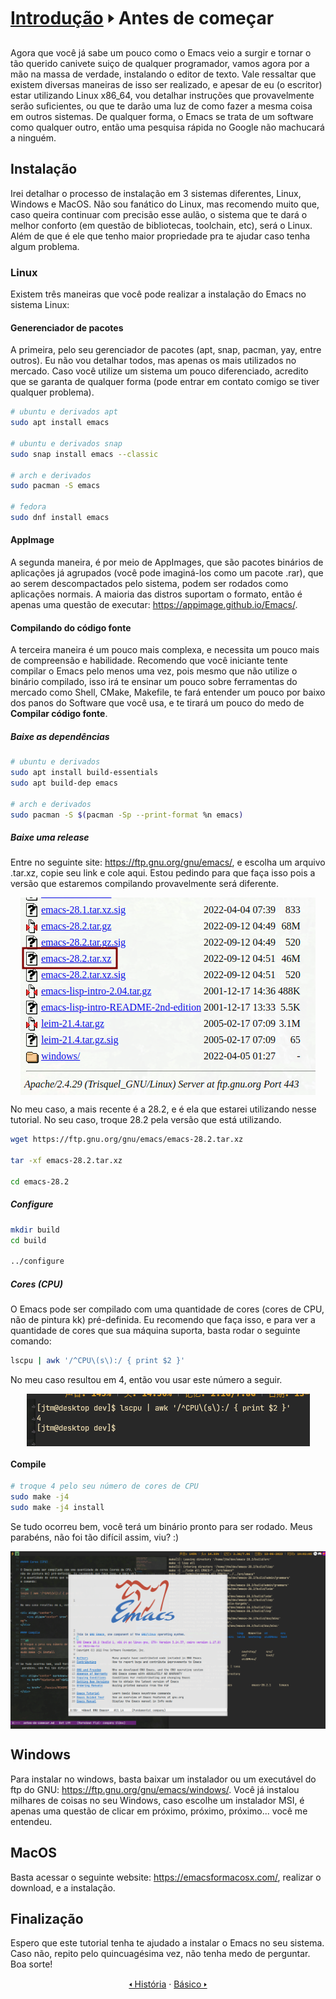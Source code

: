 # [Introdução](README.md) &#129170; Antes de começar

Agora que você já sabe um pouco como o Emacs veio a surgir e tornar o tão querido canivete suiço de qualquer programador, vamos agora por a mão na massa de verdade, instalando o editor de texto. Vale ressaltar que existem diversas maneiras de isso ser realizado, e apesar de eu (o escritor) estar utilizando Linux x86_64, vou detalhar instruções que provavelmente serão suficientes, ou que te darão uma luz de como fazer a mesma coisa em outros sistemas. De qualquer forma, o Emacs se trata de um software como qualquer outro, então uma pesquisa rápida no Google não machucará a ninguém.

## Instalação

Irei detalhar o processo de instalação em 3 sistemas diferentes, Linux, Windows e MacOS. Não sou fanático do Linux, mas recomendo muito que, caso queira continuar com precisão esse aulão, o sistema que te dará o melhor conforto (em questão de bibliotecas, toolchain, etc), será o Linux. Além de que é ele que tenho maior propriedade pra te ajudar caso tenha algum problema.

### Linux

Existem três maneiras que você pode realizar a instalação do Emacs no sistema Linux:

#### Generenciador de pacotes

 A primeira, pelo seu gerenciador de pacotes (apt, snap, pacman, yay, entre outros). Eu não vou detalhar todos, mas apenas os mais utilizados no mercado. Caso você utilize um sistema um pouco diferenciado, acredito que se garanta de qualquer forma (pode entrar em contato comigo se tiver qualquer problema).

```sh
# ubuntu e derivados apt
sudo apt install emacs

# ubuntu e derivados snap
sudo snap install emacs --classic

# arch e derivados
sudo pacman -S emacs

# fedora
sudo dnf install emacs
```

#### AppImage

A segunda maneira, é por meio de AppImages, que são pacotes binários de aplicações já agrupados (você pode imaginá-los como um pacote .rar), que ao serem descompactados pelo sistema, podem ser rodados como aplicações normais. A maioria das distros suportam o formato, então é apenas uma questão de executar: https://appimage.github.io/Emacs/.

#### Compilando do código fonte

A terceira maneira é um pouco mais complexa, e necessita um pouco mais de compreensão e habilidade. Recomendo que você iniciante tente compilar o Emacs pelo menos uma vez, pois mesmo que não utilize o binário compilado, isso irá te ensinar um pouco sobre ferramentas do mercado como Shell, CMake, Makefile, te fará entender um pouco por baixo dos panos do Software que você usa, e te tirará um pouco do medo de **Compilar código fonte**.

##### Baixe as dependências

```sh
# ubuntu e derivados
sudo apt install build-essentials
sudo apt build-dep emacs

# arch e derivados
sudo pacman -S $(pacman -Sp --print-format %n emacs)
```

##### Baixe uma release

Entre no seguinte site: <https://ftp.gnu.org/gnu/emacs/>, e escolha um arquivo .tar.xz, copie seu link e cole aqui. Estou pedindo para que faça isso pois a versão que estaremos compilando provavelmente será diferente.

<div align="center">
    <img align="center" src="../img/intro/antes-de-comecar/ftp_screenshot.png">
</div>

No meu caso, a mais recente é a 28.2, e é ela que estarei utilizando nesse tutorial. No seu caso, troque 28.2 pela versão que está utilizando.

```sh
wget https://ftp.gnu.org/gnu/emacs/emacs-28.2.tar.xz

tar -xf emacs-28.2.tar.xz

cd emacs-28.2
```

##### Configure

```sh
mkdir build
cd build

../configure
```

##### Cores (CPU)

O Emacs pode ser compilado com uma quantidade de cores (cores de CPU, não de pintura kk) pré-definida. Eu recomendo que faça isso, e para ver a quantidade de cores que sua máquina suporta, basta rodar o seguinte comando:

```sh
lscpu | awk '/^CPU\(s\):/ { print $2 }'
```

No meu caso resultou em 4, então vou usar este número a seguir.

<div align="center">
    <img align="center" src="../img/intro/antes-de-comecar/cores_cmd.png">
</div>

#### Compile

```sh
# troque 4 pelo seu número de cores de CPU
sudo make -j4
sudo make -j4 install 
```

Se tudo ocorreu bem, você terá um binário pronto para ser rodado. Meus parabéns, não foi tão difícil assim, viu? :)

<div align="center">
    <img align="center" src="../img/intro/antes-de-comecar/compiled_emacs_screenshot.png">
</div>

## Windows

Para instalar no windows, basta baixar um instalador ou um executável do ftp do GNU: <https://ftp.gnu.org/gnu/emacs/windows/>. Você já instalou milhares de coisas no seu Windows, caso escolhe um instalador MSI, é apenas uma questão de clicar em próximo, próximo, próximo... você me entendeu.

## MacOS

Basta acessar o seguinte website: <https://emacsformacosx.com/>, realizar o download, e a instalação.

## Finalização

Espero que este tutorial tenha te ajudado a instalar o Emacs no seu sistema. Caso não, repito pelo quincuagésima vez, não tenha medo de perguntar. Boa sorte!

<div align="center" markdown=1>
    <a href="historia.md">&#129168; História</a>
    ·
    <a href="../basico/README.md">Básico &#129170;</a>
</div>

